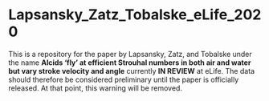 # Lapsansky_Zatz_Tobalske_eLife_2020

This is a repository for the paper by Lapsansky, Zatz, and Tobalske under the name **Alcids ‘fly’ at efficient Strouhal numbers in both air and water but vary stroke velocity and angle** currently **IN REVIEW** at eLife. The data should therefore be considered preliminary until the paper is officially released. At that point, this warning will be removed.


